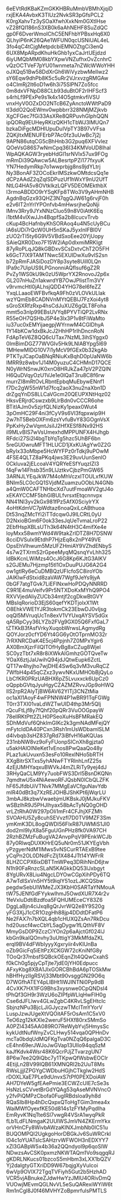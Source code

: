 6eEVtRdKBaKZmGKKHBRuMmbVBMhXjqiD
rxjEKA4AvbxK3TlUz2NvkSR3pGfsPCL2
K0rgXahvTz3ySOaXfwhXxkNm0GXtlHse
vZ28fQI186nS3XB0k6aAhNEHF8SuZdQC
gp0F6DverWmoIChC5ENFhbYPBsxHq6X0
QLhyiP6nK26QAe1WFUN0qcUSNiUAL4eL
3fo4qC4tCjgMetpdcbiEMNOZtgCi3enQ
6UX8MpARpdKhuHkGhb1yxCaJrtUEjdzd
6iyUMQbMM08kbYXpwVNZufhxOvZcnhrC
vQzOCTVeF7pYU01wnmeta7nZWcWWoYHH
oJXQq51Bw58DdXrGh6WiVyzbwMeIlwz2
sY6Eqw9dhPb8K5c5uRr2VJrxvzgRMGAw
o4CImRj2lt6oD1w6h3i75SlPN7Zo5fcc
0m8dxVFNpD88CLb93duBtOF2rIHFScf3
s4rhLf9PExPe9s1k4x14O5gtmkvfiVSU
vnxHyV0OZxDO2NTcB6ZyAnctoWWtPaD9
tI3ddO2QoEWmv0wpbbrr328NMjMZjkvb
XgCFGec7fGi33AsXRe8QRPuvhGlphQQN
ipQORq9EUHeyRKizQKH1cTbWJ3lMUQn7
bzkaDiFgcMDHlUpuDuIVpTY3B97vVFsa
ZQKjItxMENUFErbP7Ac0fz3uUwBc7j2j
9APN86utqCG5cBhHnb3G2puq6XFVvlez
QOeVsG86S7wNmCpq36I34KMVoUD8lhal
WpAQKAGW3ryebHdGI1srNVlx57ux9FOg
mRmDi39QAwcw5ALBesrtpPZi177fxyuK
YN7HedymRkp7o1wwprbjg8ns9jdYLtrj
Ny3BonAF3ZOCoEkrIMSzkwOMtdcsQq1e
dCPzAAdZ2qZqlSDPuzUf1hWxY9nU2UfT
NtLG4HA5v8OVtkIkzLQFV5DEOMEkthbX
I3rmoABDDO9rYSqKFp8TWo3V9yAHmNHB
AgdnBqGzx93QHZ3N7qgQJW61g6rvjF0h
e2v6IT2nYrIYPOnfvb4mHwsrjheQoNji
lMnv3Rry9JYxNNzCluo59n8V0iAtK6Eq
i1btM4vIXwJJn4BqpfSa2b8IcucvTrvb
cKup4BcHafnbyKhSORAoq4u4N5cUyBCu
lA6sUDi7rQcW0UH5nSKaJ5yxInIFBl0V
zUO2rTI5ty6G9V5VBdSxoEee20YjUopy
SAieQXR0Dxo7F15W2iAp0dlxmiMRKIgt
87yRoPLqJQ8kGBDxvSCsDxtvChT2O5FH
k6GcT7iX9TAMTNwc5EXUIDwXu9vlS2sn
b72pRmFJASiDozDY8p3syte8Uill0LQn
IPa9c7UipUS9LPGnonniAQflsuf6gZ2R
PvZy1WS0kU9k0zU5WprYX2RnovoJ2p6x
GL207nHuZn1akwrdYB7OwJPIistTm3VY
v9rvmcHtI0jALhsjQDD4YHG78eI6feZZ
YxqLLaaoEWFBvfkqA9Fh0zVLOVkULlak
wzYQmEb8CADNVnMYtQEBIJ7FzXoi4yt8
sGroSXRfzRxp4hsCdJuXUZ6gQLT8Foha
mmt5o3nIp99EBsUVYq8PYVTiQP2LvRNx
R55eOH7QSHbJ5P4e3lx3P1v8tFiWaMto
iu37uc0xEMYijaegpjWYrnwM4CGIDhyA
1Y14bKCw1dxBkJcJ2HhHP1rIhDncnRoN
FdApTeV6Z8QQ6cUTax7NzML3ihSYggx0
0ImBimDGZ77WVGIv5Hk9LNlABYpg5l69
1MHewMlDG10V7i1yMcV9fGEx0b32kgAb
PTKTyJCapOaBNqRNiuKxBqhD0pUaNW6b
IMRR9z8wbv1J14M0yuzuC4CHMnD17QCE
N0yWrNSnwJK0xnO8HRJkZa47pV2PZQIN
H6QuDVqyOzU1VJe1e0IQaT3ru8C8f6rw
murrZI8mRtOvLRbntEpbqMuEbywENnf1
f7Dc2gW55nW1d7fcq2aoX3nu2naXbn1D
drZgqYnDS8LLCaVGcm20QEUPXNtHqz02
HksvERjrdCswzxb9LlrBdn0vCCCR6ohe
BTitIAJm0v5zjrfQLNizKy1peax0Wut4
3pOmHC29F4ni3fCyV9s6VI3fqpxwip9H
2w7hT5BebOXFm6zsYvfuBvY83GOgnVsX
PpKxHy2wVqmtJsiIJ2HfXESf8iNx92HS
il9MLvBIS7wVsUmexhdMPPUNFX4HJhgb
RFdci27Si2l4bgTbYqTg5hzc5UhBF6bn
5reGU0wruMFT1HLUCD1jXxKUAgYw0Z2G
bRyIx33oMbpe5HcWYFPz0rTdkj9uPOwM
4FSE4QLTZ8aPKq4jws3E29uvUunSenlO
0Ckluva2jELcoaV4YQRYeESfYuqzIZI3
f4qFw14Fhsb35n9LlJztkvCjbzPmGW65
3ARNJLYEqJkW7M4oMhVczxITOULxfKUW
BNIm5LC0cGQ1SVjdMZuamzuOObLN4GNb
a4QmW0CAFTNHbcXd7uutFmoaWV2gtJ4o
xEKAYCCMF5bhGlBULfvrsxtEtqcnnvpx
NN41Nl3yv2kGx981fPz5AfX0SciylrYX
4oHtKdmVC7pWdtaz6noaQxiLcABthuoa
Dt53nqZMc1Yi2iTTdcqw0J9ILCRtL0yU
D2NxioBGm6F0ok33esJqUeTvmaLroP22
2EbfHspXBLsUTh3k64N4tH3C4mifXe4e
loyMxx58wmYWd4W9takZrIDTZ8H7DSNW
8cciDVSulx9EtdhP7HjzEq8x2nPY49VE
OpsEhVlhwum5MzUFZHmiAY9VZhdENbyS
4s7w2TXrmS2rGpeeMyqMQsnqYvLhh325
ldBkKcnLWiMzs4OcJ6G8Kp6KJtG3AlKV
s2GJEMu7Hjzmp15tI1OxDuuPUJG6A2G4
ow1gtlRy6eCuDMBQzUFIcfoSC8iroYOb
JAIKIwFdStxid8zaVAW7Wgf9JeYs9jyA
0bGF7atgTGvk7LiEFlNxwHoPDQyNNRRD
C9R1E4muVeifv9Pr5NTXDoKxMYhQ9PO4
RXVVjedAliyZUCb34mtjf2cgDkwBtGVY
MBsIqRorioD3EjS60qefYKDTjolxX1Wt
O8EhkVWE1YJR3tokmCk23EbwDJ0vIjsg
oqQl5MVruqUcTn8exV1VYUxqAYSV5dGx
qA5RpCyy36LYZb2FVg9GX05Q6FxfGaL7
tZTKkB3fAsfVrkyXuqobWrwsLAgmydRg
QOYJorz0cfYD6Yt4GG6yOtOTprnMO32r
7rRXNRCDaK4E5cj4Ppjnh7Z0MPxYgir6
AX0BmXjzrFilQITOfHyBg8xCZug8Wjel
SC0yzTbt7xR8r8iXWkAIGmhzGOTQveTw
YOaX6ztjJaUwihQ94jdJQtwEupk6ZctL
QT17w4hyjho7wjDHE4Sw6q3vM3vuRqCZ
7WfbH4p45qCZxz3ywvNKxUMHObBjQyLo
LbCfKR0PRzUABHX6pZ5Lvuxxck6UpCz0
oQppbGVtqJyuHgyCZAZMZRvvJGp9oHWQ
IlS2rpR2AlyTjBW6AV62YITj3CNZtMia
oc1aXl1AoyF4wFPNNW4P1wBR91TqFGWg
T0rr3TXI01vaLdWZTwUID4thp3Mr5QIj
rQcuFtLjf8y7fQhf20pQRr3VuOOGpayW
78ellRKtPtt2ZLH0PSeoXuHsBFMRakEQ
SDhMdVuf6QhkImGIKc2k3gmNAdMFejQY
mFytcIdDA40PCxn3Rsh1mUsWDbamlSLM
d4lvbqb3sHZ837gRd73iBfvH16aKQUas
231nbNW8vz9oFyFUonpSICnXh8gjzta0
u5akHAlOlNleKet1vEnos8PwQaaQo48y
PLaz1ukUvuxn53esFo10RexlNHo5bRTH
XXgBitrSXTxs5yhANwFTYRlnhLnfZ25s
4zEjUMHYaqxuBWVkJ4mZLRiTy9yej4dJ
3RHyQaCLM9Yy7uobFWS3DrI5BsnDKQNn
7qmdtwU5x4NiAewoRFJQsbN0lCbQLZFK
hF65JfdbUiVTNvk7MMgEaVCfguNavYdb
mlR40dBt3q7XzREJOHBJShKPt6jWqrLU
3mbAJ8kzbwVwaebjmUKBskJ0jMJkuFKV
wSBzlhR9J5PHJlhyax58bAcTyNQ0gOHD
vrLZtRhA0W297pOli1mFr4CFJhjXFZMh
SVOAHU5Zy8cuhSEVvzfl7D0TV9MZF3Sm
ymKmK3DL8ogQWDI56FlxR87UWMiS1JI0
dod2ml9IyX8a5FguUGnPHz8fk0VA97CH
2RzhBZMzFuBugVA2AnvpPqV9PEnkWCJb
87y0RlwqDUXKHrEQ5uNr0m51JKYEgVbh
yPzgyerNdM1IMws5vNSCurRTAExB9tee
yCqPn2OL0DNdFcZlj1X484JTt14YWFrR
8LHZCCPX6ixDBTTmWPeq3DRihNnD6jtw
N1h90FaRnzcSLaN5KAGkkDQ53lJxbgyt
8YgURvX8Liu4NgcLDYOwCGpXihPDy6TQ
A7wTdlSxVn5HY5t9iqIY51ozLJKCQSbw
pegdwSebUlWMeZJX3KbH0SARTaYNMouA
tW75JENfGdFYykwIhmJ5OwdXUR7X4r2v
1feVxluDdtiBzdfoa5FQHUMEceCY83Z6
DggLaBjn4ciJxq8gQrJvrWQ2e8Y9S20g
yFG3XjJ1cCR1OzgHh88jp4DDdtDFatP6
Ne2FAX7n7bXQL4qb1cHUXQZsAn7RkDcu
hd20uscf4wcCbYL5agDygw1fLQthVF8V
MmyGsD0P9ZczCiYOn2p6aAjctGf024lJ
kbGn9kaIQOnvhy3uUttigY3MkMfdaZKL
erqI9BV4dFWbIyyyXgxryiir4vKIUnBa
oZb9GicFq5iEItPzXCKGW72cKniNfG8y
TOoQr37mbsfSQBckOEqnZIt4QQwCxahS
f0kCh0g5pjyCpTjte7jdE0jYH0Edpucc
AFxyKbg8XBA1JlxGORCBhBdA6pTOSkMw
hBHfHyzIIgRSVj33Mbt90vsggGN29O6q
D7WGfhATEY4pLIBHt1lWJINTNi0Pp9dB
4CvXK7HX1lFG9Bhs3xysnwe0CpQNDsI4
tPhQf3GH9r3WzU6oZIPfpWLlqHwFIH0g
Cse6dJFLlwv4GLwZgbC4KRvLSgEHtcIc
SbjnzNPu3BjcLJiGJyczwTMcITmYYorV
LuspJzwJUgeXtVQOitAF5rOsAm1C5xV0
TeO6zg12kKXIe2weruF5HXf80rxSMmSo
A0PZl4345AA089RO7ReWybYvj5HmysSc
kykUdtNufWnyZvCLHwy514vqa0QPHnDv
mcTa0bdqUdMQFKgTva0NZqQ6palgaD3C
cE4hn69erJWJoJwGVap13UlIo94qq5zM
kaJfKdvk4Wsr48K6QcrPJjZTvarzgUN7
8P6w7ee2Q9iQbc7y1TKpwQfWsbwEOCIr
4EtijLn2BV99IQB61XMNQRI2b2UuT8Ms
RWsLjjjIZPGYgCWDbuHGjhCTkgIw2HdS
rDOXLXaE7PLe9dUnvxS7tPf0PEXDoiAW
AH7DYeW5gfEAePmie3ECWZcUIE7cSe3s
HsNzLsCVvetBrGdYQAg53qAseMVNVncO
y2fvPiQMPzCbofa0FugIRBdsloa9yh8d
RQaSIb8Hp4hDcQxpxQToHgTGim3mea4x
WaiMWfOyexfKE50d814s1zFYMyPqdIha
EmRyvK1NqTte6Sl7vwgR4VSrA1wyqPkR
fLb1LdFLNmgaK2UUIWSJmVN4ZKErmYkx
orVHnCFy8WivbAWzaKINXJmbNb0IC51u
BUQOMPQI2UgkgoHorDBGkJv6SuWRCrkI
I04c1oYUATslcSAHzrvWFWOH3nEDXYY7
xZl3GABpW5x4b36a2QQndyol9p6qoSIW
NDwzsAvCSK0pxmzNKWTAQm1Vo9sqgqRJ
gKDRLNKucs01bzcoS5mHbm3xLXX1bQZV
Yj2daIgtyGTXriDD9W67bqjgXyVuIcoi
6wVp9OVlX72TgqTVFiyh5Gut2b5HzhAD
VCR5vjABnukeZJdwHwYzJMlU4ORivDmQ
VUOwjMEvmQGLNvVL5eSuQARexiWYiW6t
Rm1nCgl8J0f46MVHYZoBpmrfulsPMTLS
